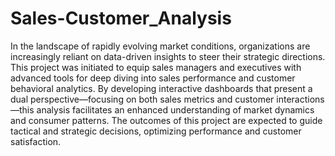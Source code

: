 # Sales-Customer_Analysis
In the landscape of rapidly evolving market conditions, organizations are increasingly reliant on data-driven insights to steer their strategic directions. This project was initiated to equip sales managers and executives with advanced tools for deep diving into sales performance and customer behavioral analytics. By developing interactive dashboards that present a dual perspective—focusing on both sales metrics and customer interactions—this analysis facilitates an enhanced understanding of market dynamics and consumer patterns. The outcomes of this project are expected to guide tactical and strategic decisions, optimizing performance and customer satisfaction.
